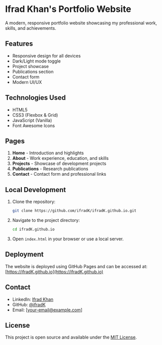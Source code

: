 # Ifrad Khan's Portfolio Website

A modern, responsive portfolio website showcasing my professional work, skills, and achievements.

## Features

- Responsive design for all devices
- Dark/Light mode toggle
- Project showcase
- Publications section
- Contact form
- Modern UI/UX

## Technologies Used

- HTML5
- CSS3 (Flexbox & Grid)
- JavaScript (Vanilla)
- Font Awesome Icons

## Pages

1. **Home** - Introduction and highlights
2. **About** - Work experience, education, and skills
3. **Projects** - Showcase of development projects
4. **Publications** - Research publications
5. **Contact** - Contact form and professional links

## Local Development

1. Clone the repository:
   ```bash
   git clone https://github.com/ifradK/ifradK.github.io.git
   ```

2. Navigate to the project directory:
   ```bash
   cd ifradK.github.io
   ```

3. Open `index.html` in your browser or use a local server.

## Deployment

The website is deployed using GitHub Pages and can be accessed at: [https://ifradK.github.io](https://ifradK.github.io)

## Contact

- LinkedIn: [Ifrad Khan](https://www.linkedin.com/in/ifrad-khan)
- GitHub: [@ifradK](https://github.com/ifradK)
- Email: [your-email@example.com]

## License

This project is open source and available under the [MIT License](LICENSE).
